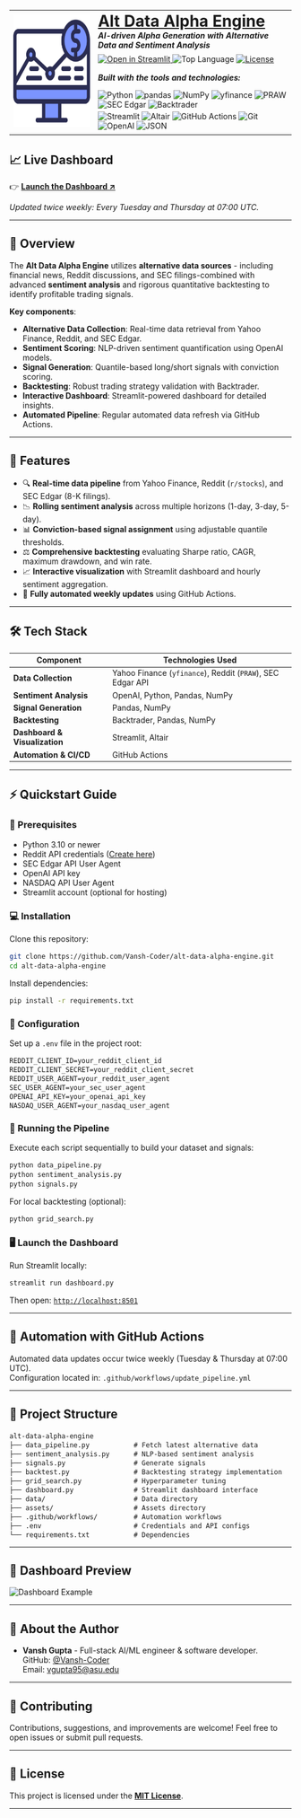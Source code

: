 <table width="100%">
  <tr>
    <td valign="middle" width="30%">
      <a href="https://alt-data-alpha-engine.streamlit.app">
        <img
          src="assets/Logo.png"
          width="200"
          height="200"
          alt="Health Detect AI app icon"
        />
      </a>
    </td>
    <td valign="middle" width="70%">
      <h1 style="margin: 0;">
        <a href="https://rag-project-blond.vercel.app">Alt Data Alpha Engine</a>
      </h1>
      <p style="margin: 0; font-style: italic;">
        <strong>AI-driven Alpha Generation with Alternative Data and Sentiment Analysis</strong>
      </p>
      <p style="margin-top: 8px;">
        <a href="https://alt-data-alpha-engine.streamlit.app" target="_blank" rel="noopener noreferrer">
          <img
            src="https://static.streamlit.io/badges/streamlit_badge_black_white.svg"
            alt="Open in Streamlit"
          />
        </a>
        <img
          src="https://img.shields.io/badge/python-3.10+-E92063.svg"
          alt="Top Language"
        />
        <a href="LICENSE">
          <img
            src="https://img.shields.io/github/license/Vansh-Coder/alt-data-alpha-engine?style=logo=opensourceinitiative&logoColor=white&color=E92063"
            alt="License"
          />
        </a>
      </p>
      <p style="margin-top: 16px; font-style: italic;">
        <strong>Built with the tools and technologies:</strong>
      </p>
      <p style="margin: 4px 0;">
        <img
          src="https://img.shields.io/badge/Python-3776AB.svg?style=flat-square&logo=python&logoColor=white"
          alt="Python"
        />
        <img
          src="https://img.shields.io/badge/pandas-150458.svg?style=flat-square&logo=pandas&logoColor=white"
          alt="pandas"
        />
        <img
          src="https://img.shields.io/badge/NumPy-013243.svg?style=flat-square&logo=numpy&logoColor=white"
          alt="NumPy"
        />
        <img
          src="https://img.shields.io/badge/yfinance-2D3E50.svg?style=flat-square&logo=yahoo&logoColor=white"
          alt="yfinance"
        />
        <img
          src="https://img.shields.io/badge/PRAW-FF4500.svg?style=flat-square&logo=reddit&logoColor=white"
          alt="PRAW"
        />
        <img
          src="https://img.shields.io/badge/SEC_Edgar-005288.svg?style=flat-square&logo=sec&logoColor=white"
          alt="SEC Edgar"
        />
        <img
          src="https://img.shields.io/badge/Backtrader-FF5733.svg?style=flat-square"
          alt="Backtrader"
        />
      </p>
      <p style="margin: 4px 0;">
        <img
          src="https://img.shields.io/badge/Streamlit-FF4B4B.svg?style=flat-square&logo=streamlit&logoColor=white"
          alt="Streamlit"
        />
        <img
          src="https://img.shields.io/badge/Altair-FFBE33.svg?style=flat-square"
          alt="Altair"
        />
        <img
          src="https://img.shields.io/badge/GitHub_Actions-2088FF.svg?style=flat-square&logo=github-actions&logoColor=white"
          alt="GitHub Actions"
        />
        <img
          src="https://img.shields.io/badge/Git-F05032.svg?style=flat-square&logo=git&logoColor=white"
          alt="Git"
        />
        <img
          src="https://img.shields.io/badge/OpenAI-412991.svg?style=flat-square&logo=OpenAI&logoColor=white"
          alt="OpenAI"
        />
        <img
          src="https://img.shields.io/badge/JSON-000000.svg?style=flat-square&logo=JSON&logoColor=white"
          alt="JSON"
        />
      </p>
    </td>
  </tr>
</table>

## 📈 Live Dashboard

👉 [**Launch the Dashboard ↗**](https://alt-data-alpha-engine.streamlit.app)

*Updated twice weekly: Every Tuesday and Thursday at 07:00 UTC.*

---

## 🚀 Overview

The **Alt Data Alpha Engine** utilizes **alternative data sources** - including financial news, Reddit discussions, and SEC filings-combined with advanced **sentiment analysis** and rigorous quantitative backtesting to identify profitable trading signals.

**Key components**:

- **Alternative Data Collection**: Real-time data retrieval from Yahoo Finance, Reddit, and SEC Edgar.
- **Sentiment Scoring**: NLP-driven sentiment quantification using OpenAI models.
- **Signal Generation**: Quantile-based long/short signals with conviction scoring.
- **Backtesting**: Robust trading strategy validation with Backtrader.
- **Interactive Dashboard**: Streamlit-powered dashboard for detailed insights.
- **Automated Pipeline**: Regular automated data refresh via GitHub Actions.

---

## 🎯 Features

- 🔍 **Real-time data pipeline** from Yahoo Finance, Reddit (`r/stocks`), and SEC Edgar (8-K filings).
- 📉 **Rolling sentiment analysis** across multiple horizons (1-day, 3-day, 5-day).
- 📊 **Conviction-based signal assignment** using adjustable quantile thresholds.
- ⚖️ **Comprehensive backtesting** evaluating Sharpe ratio, CAGR, maximum drawdown, and win rate.
- 📈 **Interactive visualization** with Streamlit dashboard and hourly sentiment aggregation.
- 🔄 **Fully automated weekly updates** using GitHub Actions.

---

## 🛠️ Tech Stack

| Component                | Technologies Used                                           |
|--------------------------|-------------------------------------------------------------|
| **Data Collection**      | Yahoo Finance (`yfinance`), Reddit (`PRAW`), SEC Edgar API  |
| **Sentiment Analysis**   | OpenAI, Python, Pandas, NumPy                               |
| **Signal Generation**    | Pandas, NumPy                                               |
| **Backtesting**          | Backtrader, Pandas, NumPy                                   |
| **Dashboard & Visualization** | Streamlit, Altair                                      |
| **Automation & CI/CD**   | GitHub Actions                                              |

---

## ⚡ Quickstart Guide

### 📌 Prerequisites

- Python 3.10 or newer
- Reddit API credentials ([Create here](https://www.reddit.com/prefs/apps))
- SEC Edgar API User Agent
- OpenAI API key
- NASDAQ API User Agent
- Streamlit account (optional for hosting)

### 💻 Installation

Clone this repository:

```bash
git clone https://github.com/Vansh-Coder/alt-data-alpha-engine.git
cd alt-data-alpha-engine
```

Install dependencies:

```bash
pip install -r requirements.txt
```

### 🔧 Configuration

Set up a `.env` file in the project root:

```env
REDDIT_CLIENT_ID=your_reddit_client_id
REDDIT_CLIENT_SECRET=your_reddit_client_secret
REDDIT_USER_AGENT=your_reddit_user_agent
SEC_USER_AGENT=your_sec_user_agent
OPENAI_API_KEY=your_openai_api_key
NASDAQ_USER_AGENT=your_nasdaq_user_agent
```

### 🚀 Running the Pipeline

Execute each script sequentially to build your dataset and signals:

```bash
python data_pipeline.py
python sentiment_analysis.py
python signals.py
```

For local backtesting (optional):

```bash
python grid_search.py
```

### 🖥️ Launch the Dashboard

Run Streamlit locally:

```bash
streamlit run dashboard.py
```

Then open: [`http://localhost:8501`](http://localhost:8501)

---

## 🔄 Automation with GitHub Actions

Automated data updates occur twice weekly (Tuesday & Thursday at 07:00 UTC).  
Configuration located in: `.github/workflows/update_pipeline.yml`

---

## 📂 Project Structure

```
alt-data-alpha-engine
├── data_pipeline.py           # Fetch latest alternative data
├── sentiment_analysis.py      # NLP-based sentiment analysis
├── signals.py                 # Generate signals
├── backtest.py                # Backtesting strategy implementation
├── grid_search.py             # Hyperparameter tuning
├── dashboard.py               # Streamlit dashboard interface
├── data/                      # Data directory
├── assets/                    # Assets directory
├── .github/workflows/         # Automation workflows
├── .env                       # Credentials and API configs
└── requirements.txt           # Dependencies
```

---

## 📸 Dashboard Preview

![Dashboard Example](screenshots/dashboard_example.png)

---

## 🌟 About the Author

- **Vansh Gupta** - Full-stack AI/ML engineer & software developer.  
  GitHub: [@Vansh-Coder](https://github.com/Vansh-Coder)  
  Email: vgupta95@asu.edu

---

## 🤝 Contributing

Contributions, suggestions, and improvements are welcome! Feel free to open issues or submit pull requests.

---

## 📜 License

This project is licensed under the **[MIT License](LICENSE)**.

---
